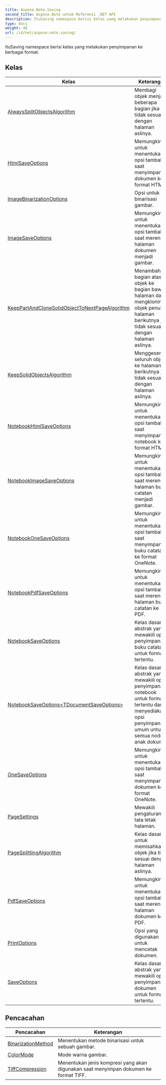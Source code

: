 ```yaml
---
title: Aspose.Note.Saving
second_title: Aspose.Note untuk Referensi .NET API
description: ItuSaving namespace berisi kelas yang melakukan penyimpanan ke berbagai format.
type: docs
weight: 40
url: /id/net/aspose.note.saving/
---
```

ItuSaving namespace berisi kelas yang melakukan penyimpanan ke berbagai format.

## Kelas

| Kelas | Keterangan |
| --- | --- |
| [AlwaysSplitObjectsAlgorithm](./alwayssplitobjectsalgorithm/) | Membagi objek menjadi beberapa bagian jika tidak sesuai dengan halaman aslinya. |
| [HtmlSaveOptions](./htmlsaveoptions/) | Memungkinkan untuk menentukan opsi tambahan saat menyimpan dokumen ke format HTML. |
| [ImageBinarizationOptions](./imagebinarizationoptions/) | Opsi untuk binarisasi gambar. |
| [ImageSaveOptions](./imagesaveoptions/) | Memungkinkan untuk menentukan opsi tambahan saat merender halaman dokumen menjadi gambar. |
| [KeepPartAndCloneSolidObjectToNextPageAlgorithm](./keeppartandclonesolidobjecttonextpagealgorithm/) | Menambahkan bagian atas objek ke bagian bawah halaman dan mengkloning objek penuh ke halaman berikutnya jika tidak sesuai dengan halaman aslinya. |
| [KeepSolidObjectsAlgorithm](./keepsolidobjectsalgorithm/) | Menggeser seluruh objek ke halaman berikutnya jika tidak sesuai dengan halaman aslinya. |
| [NotebookHtmlSaveOptions](./notebookhtmlsaveoptions/) | Memungkinkan untuk menentukan opsi tambahan saat menyimpan notebook ke format HTML. |
| [NotebookImageSaveOptions](./notebookimagesaveoptions/) | Memungkinkan untuk menentukan opsi tambahan saat merender halaman buku catatan menjadi gambar. |
| [NotebookOneSaveOptions](./notebookonesaveoptions/) | Memungkinkan untuk menentukan opsi tambahan saat menyimpan buku catatan ke format OneNote. |
| [NotebookPdfSaveOptions](./notebookpdfsaveoptions/) | Memungkinkan untuk menentukan opsi tambahan saat merender halaman buku catatan ke PDF. |
| [NotebookSaveOptions](./notebooksaveoptions/) | Kelas dasar abstrak yang mewakili opsi penyimpanan buku catatan untuk format tertentu. |
| [NotebookSaveOptions&lt;TDocumentSaveOptions&gt;](./notebooksaveoptions-1/) | Kelas dasar abstrak yang mewakili opsi penyimpanan notebook untuk format tertentu dan menyediakan opsi penyimpanan umum untuk semua node anak dokumen. |
| [OneSaveOptions](./onesaveoptions/) | Memungkinkan untuk menentukan opsi tambahan saat menyimpan dokumen ke format OneNote. |
| [PageSettings](./pagesettings/) | Mewakili pengaturan tata letak halaman. |
| [PageSplittingAlgorithm](./pagesplittingalgorithm/) | Kelas dasar untuk memisahkan objek jika tidak sesuai dengan halaman aslinya. |
| [PdfSaveOptions](./pdfsaveoptions/) | Memungkinkan untuk menentukan opsi tambahan saat merender halaman dokumen ke PDF. |
| [PrintOptions](./printoptions/) | Opsi yang digunakan untuk mencetak dokumen. |
| [SaveOptions](./saveoptions/) | Kelas dasar abstrak yang mewakili opsi penyimpanan dokumen untuk format tertentu. |
## Pencacahan

| Pencacahan | Keterangan |
| --- | --- |
| [BinarizationMethod](./binarizationmethod/) | Menentukan metode binarisasi untuk sebuah gambar. |
| [ColorMode](./colormode/) | Mode warna gambar. |
| [TiffCompression](./tiffcompression/) | Menentukan jenis kompresi yang akan digunakan saat menyimpan dokumen ke format TIFF. |


